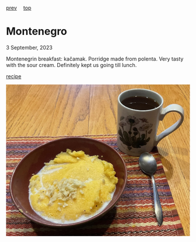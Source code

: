 [prev](mongolia.md)&emsp;
[top](../index.md)&emsp;
# Montenegro
<meta property="og:image" content="images/montenegro.png"/>
3 September, 2023

Montenegrin breakfast: kac&#774;amak. Porridge made from polenta.  Very
tasty with the sour cream. Definitely kept us going till lunch.

[recipe](https://balkanlunchbox.com/polenta-porridge-recipe-pura/)

![breakfast](images/montenegro.jpeg)
